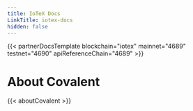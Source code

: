 ```yaml
---
title: IoTeX Docs
LinkTitle: iotex-docs
hidden: false
---
```


{{< partnerDocsTemplate blockchain="iotex" mainnet="4689" testnet="4690" apiReferenceChain="4689" >}}
&nbsp;
# About Covalent
{{< aboutCovalent >}}
